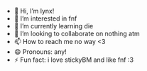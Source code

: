 - 👋 Hi, I’m lynx!
- 👀 I’m interested in fnf
- 🌱 I’m currently learning die
- 💞️ I’m looking to collaborate on nothing atm
- 📫 How to reach me no way <3
- 😄 Pronouns: any!
- ⚡ Fun fact: i love stickyBM and like fnf :3
